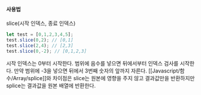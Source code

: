 #### 사용법
slice(시작 인덱스, 종료 인덱스)
```js
let test = [0,1,2,3,4,5];
test.slice(0,2); // [0,1]
test.slice(2,4); // [2,3]
test.slice(0,-2); // [0,1,2,3]
```

시작 인덱스는 0부터 시작한다.
범위에 음수를 넣으면 뒤에서부터 인덱스 검사를 시작한다.
만약 범위에 -3을 넣으면 뒤에서 3번째 숫자의 앞까지 자른다.
[[Javascript/함수/Array/splice]]와 차이점은 slice는 원본에 영향을 주지 않고 결과값만을 반환하지만 splice는 결과값을 원본 배열에 반환한다.